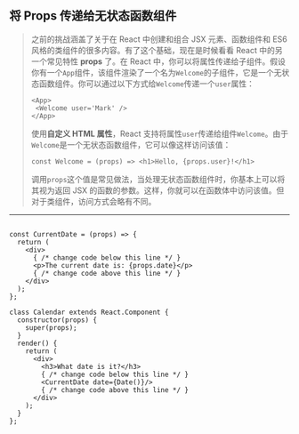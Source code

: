 ## 将 Props 传递给无状态函数组件

> 之前的挑战涵盖了关于在 React 中创建和组合 JSX 元素、函数组件和 ES6 风格的类组件的很多内容。有了这个基础，现在是时候看看 React 中的另一个常见特性 **props** 了。在 React 中，你可以将属性传递给子组件。假设你有一个`App`组件，该组件渲染了一个名为`Welcome`的子组件，它是一个无状态函数组件。你可以通过以下方式给`Welcome`传递一个`user`属性：
>
> ```react
> <App>
>  <Welcome user='Mark' />
> </App>
> ```
>
> 使用**自定义 HTML 属性**，React 支持将属性`user`传递给组件`Welcome`。由于`Welcome`是一个无状态函数组件，它可以像这样访问该值：
>
> ```react
> const Welcome = (props) => <h1>Hello, {props.user}!</h1>
> ```
>
> 调用`props`这个值是常见做法，当处理无状态函数组件时，你基本上可以将其视为返回 JSX 的函数的参数。这样，你就可以在函数体中访问该值。但对于类组件，访问方式会略有不同。

---

```react

const CurrentDate = (props) => {
  return (
    <div>
      { /* change code below this line */ }
      <p>The current date is: {props.date}</p>
      { /* change code above this line */ }
    </div>
  );
};

class Calendar extends React.Component {
  constructor(props) {
    super(props);
  }
  render() {
    return (
      <div>
        <h3>What date is it?</h3>
        { /* change code below this line */ }
        <CurrentDate date={Date()}/>
        { /* change code above this line */ }
      </div>
    );
  }
};
```

